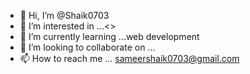 - 👋 Hi, I’m @Shaik0703
- 👀 I’m interested in ...<>
- 🌱 I’m currently learning ...web development
- 💞️ I’m looking to collaborate on ...
- 📫 How to reach me ... sameershaik0703@gmail.com

<!---
Shaik0703/Shaik0703 is a ✨ special ✨ repository because its `README.md` (this file) appears on your GitHub profile.
You can click the Preview link to take a look at your changes.
--->

